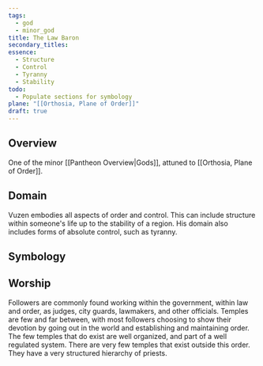 ```yaml
---
tags:
  - god
  - minor_god
title: The Law Baron
secondary_titles: 
essence:
  - Structure
  - Control
  - Tyranny
  - Stability
todo:
  - Populate sections for symbology
plane: "[[Orthosia, Plane of Order]]"
draft: true
---
```

## Overview
One of the minor [[Pantheon Overview|Gods]], attuned to [[Orthosia, Plane of Order]].
## Domain
Vuzen embodies all aspects of order and control. This can include structure within someone's life up to the stability of a region. His domain also includes forms of absolute control, such as tyranny.
## Symbology

## Worship
Followers are commonly found working within the government, within law and order, as judges, city guards, lawmakers, and other officials. Temples are few and far between, with most followers choosing to show their devotion by going out in the world and establishing and maintaining order. The few temples that do exist are well organized, and part of a well regulated system. There are very few temples that exist outside this order. They have a very structured hierarchy of priests.